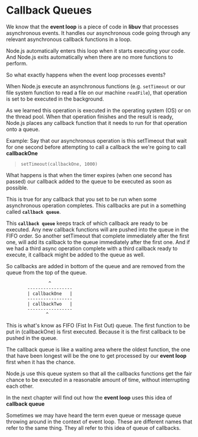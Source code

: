 # Callback Queues

We know that the **event loop** is a piece of code in **libuv** that processes asynchronous events. It handles our asynchronous code going through any relevant asynchronous callback functions in  a loop.

Node.js automatically enters this loop when it starts executing your code. And Node.js exits automatically when there are no more functions to perform.

So what exactly happens when the event loop processes events?

When Node.js execute an asynchronous functions (e.g. `setTimeout` or our file system function to read a file on our machine `readFile`), that operation is set to be executed in the background.

As we learned this operation is executed in the operating system (OS) or on the thread pool. When that operation finishes and the result is ready, Node.js places any callback function that it needs to run for that operation onto a queue.

Example: Say that our asynchronous operation is this setTimeout that wait for one second before attempting to call a callback the we're going to call **callbackOne**

> `setTimeout(callbackOne, 1000)`

What happens is that when the timer expires (when one second has passed) our callback added to the queue to be executed as soon as possible.

This is true for any callback that you set to be run when some asynchronous operation completes. This callbacks are put in a something called **`callback queue`**.

This **`callback queue`** keeps track of which callback are ready to be executed. Any new callback functions will are pushed into the queue in the FIFO order. So another setTimeout that complete immediately after the first one, will add its callback to the queue immediately after the first one. And if we had a third async operation complete with a third callback ready to execute, it callback might be added to the queue as well.

So callbacks are added in bottom of the queue and are removed from the queue from the top of the queue.

                    ^
            -----------------
            | callbackOne   |
            -----------------
            | callbackTwo   |
            -----------------
                   ^

This is what's know as FIFO (Fist In Fist Out) queue.
The first function to be put in (callbackOne) is first executed. Because it is the first callback to be pushed in the queue.

The callback queue is like a waiting area where the oldest function, the one that have been longest will be the one to get processed by our **event loop** first when it has the chance.

Node.js use this queue system so that all the callbacks functions get the fair chance to be executed in a reasonable amount of time, without interrupting each other.

In the next chapter will find out how the **event loop** uses this idea of **callback queue**

Sometimes we may have heard the term even queue or message queue throwing around in the context of event loop. These are different names that refer to the same thing. They all refer to this idea of queue of callbacks.